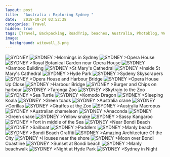 ```yaml
---
layout: post
title:  "Australia : Exploring Sydney "
date:   2018-10-24 03:52:38
categories: Travel
hidden: true
tags: [Travel, Backpacking, RoadTrip, beaches, Australia, Photoblog, WeekendDiaries]
image:
  background: witewall_3.png
---
```

<img src="https://i.imgur.com/NLojwAt.jpg" alt="SYDNEY">



<img src="https://i.imgur.com/J9VGaY7.jpg" alt="SYDNEY">
>Mornings in Sydney

<img src="https://i.imgur.com/rzJUaAS.jpg" alt="SYDNEY">
>Opera House

<img src="https://i.imgur.com/fjQo3uG.jpg" alt="SYDNEY">
>Royal Botanical Garden near Opera House

<img src="https://i.imgur.com/WUoK2bt.jpg" alt="SYDNEY">
>Bamboo Building

<img src="https://i.imgur.com/vkVui38.jpg" alt="SYDNEY">
>St Mary's Cathedral

<img src="https://i.imgur.com/oMvCU0K.jpg" alt="SYDNEY">
>Inside St Mary's Cathedral

<img src="https://i.imgur.com/DM8MLzn.jpg" alt="SYDNEY">
>Hyde Park

<img src="https://i.imgur.com/qfuFBly.jpg" alt="SYDNEY">
>Sydeny Skyscrapers

<img src="https://i.imgur.com/EubC2e3.jpg" alt="SYDNEY">
>Opera House and Harbour Bridge

<img src="https://i.imgur.com/xjTj17b.jpg" alt="SYDNEY">
>Opera House Up Close

<img src="https://i.imgur.com/18HHr0V.jpg" alt="SYDNEY">
>Harbour Bridge

<img src="https://i.imgur.com/297CNa4.jpg" alt="SYDNEY">
>Burger and Chips on harbour

<img src="https://i.imgur.com/b0ERfyt.jpg" alt="SYDNEY">
>Taronga Zoo

<img src="https://i.imgur.com/UWrOxiT.jpg" alt="SYDNEY">
>Skytrain to the Zoo

<img src="https://i.imgur.com/OZe6xMK.jpg" alt="SYDNEY">
>Sea Turtle

<img src="https://i.imgur.com/u7sW88z.jpg" alt="SYDNEY">
>Komodo Dragon



<img src="https://i.imgur.com/hKBir8J.jpg" alt="SYDNEY">
>Sleeping Koala

<img src="https://i.imgur.com/a6ql8s2.jpg" alt="SYDNEY">
>Green toads

<img src="https://i.imgur.com/V8m5M6e.jpg" alt="SYDNEY">
>Australia crane

<img src="https://i.imgur.com/gQDuCJ0.jpg" alt="SYDNEY">
>Gorillas


<img src="https://i.imgur.com/ep7k4j1.jpg" alt="SYDNEY">
>Giraffes at the Zoo

<img src="https://i.imgur.com/HM6U2Lx.jpg" alt="SYDNEY">
>Australia Macropus

<img src="https://i.imgur.com/0KW6f5s.jpg" alt="SYDNEY">
>Australian chameleon

<img src="https://i.imgur.com/zyDWG9V.jpg" alt="SYDNEY">
>Anaconda

<img src="https://i.imgur.com/fN8ylEo.jpg" alt="SYDNEY">
>Green snake

<img src="https://i.imgur.com/jGNElj5.jpg" alt="SYDNEY">
>Yellow snake

<img src="https://i.imgur.com/FGXehlt.jpg" alt="SYDNEY">
>Sassy Kangaroo

<img src="https://i.imgur.com/uVEPwsx.jpg" alt="SYDNEY">
>Fort in  middle of the Sea


<img src="https://i.imgur.com/CPPTrhO.jpg" alt="SYDNEY">
>Near Bondi Beach

<img src="https://i.imgur.com/cVAO6Im.jpg" alt="SYDNEY">
>Sailboat

<img src="https://i.imgur.com/JwUlbDY.jpg" alt="SYDNEY">
>Paddlers


<img src="https://i.imgur.com/2i6warw.jpg" alt="SYDNEY">
>Manly beach

<img src="https://i.imgur.com/ofrBtaH.jpg" alt="SYDNEY">
>Bondi Beach Graffiti

<img src="https://i.imgur.com/d4VeoMX.jpg" alt="SYDNEY">
>Amazing Architecture Of the City


<img src="https://i.imgur.com/gGTrODg.jpg" alt="SYDNEY">
>Houses near the shore

<img src="https://i.imgur.com/FU2pUL8.jpg" alt="SYDNEY">
>Moon over Bondi Coastline


<img src="https://i.imgur.com/28fw3k4.jpg" alt="SYDNEY">
>Sunset at Bondi beach

<img src="https://i.imgur.com/ForvPyh.jpg" alt="SYDNEY">
>Manly beachwalk


<img src="https://i.imgur.com/5ncNHDD.jpg" alt="SYDNEY">
>Night at Hyde Park


<img src="https://i.imgur.com/lKISOqI.jpg" alt="SYDNEY">
>Sydney in Night
